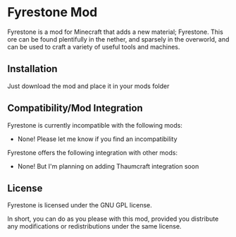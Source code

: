 # Fyrestone Mod
Fyrestone is a mod for Minecraft that adds a new material; Fyrestone. This ore can be found plentifully in the nether, and sparsely in the overworld, and can be used to craft a variety of useful tools and machines.

## Installation
Just download the mod and place it in your mods folder

## Compatibility/Mod Integration
Fyrestone is currently incompatible with the following mods:
 * None! Please let me know if you find an incompatibility

 Fyrestone offers the following integration with other mods:
 * None! But I'm planning on adding Thaumcraft integration soon

## License
Fyrestone is licensed under the GNU GPL license.

In short, you can do as you please with this mod, provided you distribute any modifications or redistributions under the same license.